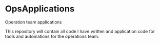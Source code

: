 # OpsApplications
Operation team applications

This repository will contain all code I have written and application code for tools and automations for the operations team. 
